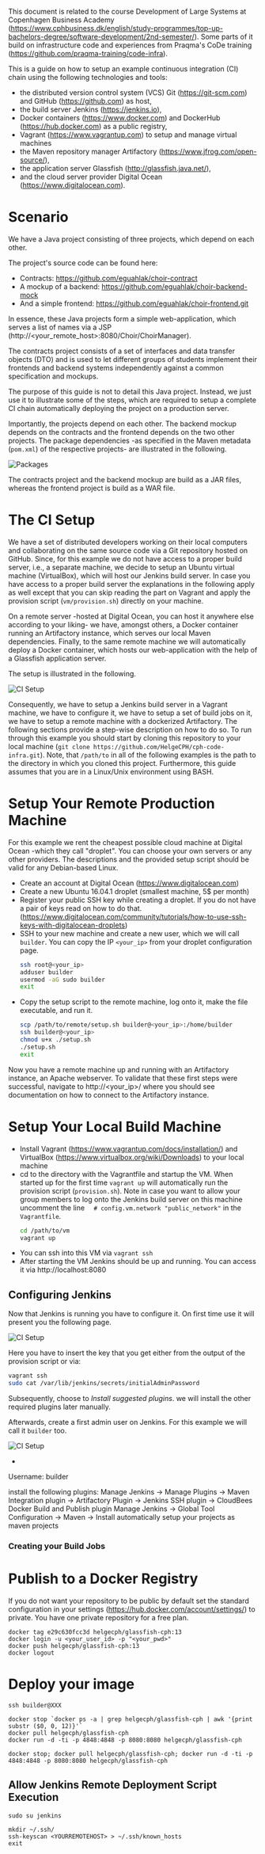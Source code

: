 This document is related to the course Development of Large Systems at Copenhagen Business Academy (https://www.cphbusiness.dk/english/study-programmes/top-up-bachelors-degree/software-development/2nd-semester/). Some parts of it build on infrastructure code and experiences from Praqma's CoDe training (https://github.com/praqma-training/code-infra).

This is a guide on how to setup an example continuous integration (CI) chain using the following technologies and tools:

  * the distributed version control system (VCS) Git (https://git-scm.com) and GitHub (https://github.com) as host,
  * the build server Jenkins (https://jenkins.io),
  * Docker containers (https://www.docker.com) and DockerHub (https://hub.docker.com) as a public registry,
  * Vagrant (https://www.vagrantup.com) to setup and manage virtual machines
  * the Maven repository manager Artifactory (https://www.jfrog.com/open-source/),
  * the application server Glassfish (http://glassfish.java.net/),
  * and the cloud server provider Digital Ocean (https://www.digitalocean.com).




# Scenario

We have a Java project consisting of three projects, which depend on each other.

The project's source code can be found here:

  * Contracts: https://github.com/eguahlak/choir-contract
  * A mockup of a backend: https://github.com/eguahlak/choir-backend-mock
  * And a simple frontend: https://github.com/eguahlak/choir-frontend.git

In essence, these Java projects form a simple web-application, which serves a list of names via a JSP (http://<your_remote_host>:8080/Choir/ChoirManager).

The contracts project consists of a set of interfaces and data transfer objects (DTO) and is used to let different groups of students implement their frontends and backend systems independently against a common specification and mockups.

The purpose of this guide is not to detail this Java project. Instead, we just use it to illustrate some of the steps, which are required to setup a complete CI chain automatically deploying the project on a production server.

Importantly, the projects depend on each other. The backend mockup depends on the contracts and the frontend depends on the two other projects. The package dependencies -as specified in the Maven metadata (`pom.xml`) of the respective projects- are illustrated in the following.

![Packages](docs/images/packages.png)

The contracts project and the backend mockup are build as a JAR files, whereas the frontend project is build as a WAR file.


# The CI Setup

We have a set of distributed developers working on their local computers and collaborating on the same source code via a Git repository hosted on GitHub. Since, for this example we do not have access to a proper build server, i.e., a separate machine, we decide to setup an Ubuntu virtual machine (VirtualBox), which will host our Jenkins build server. In case you have access to a proper build server the explanations in the following apply as well except that you can skip reading the part on Vagrant and apply the provision script (`vm/provision.sh`) directly on your machine.

On a remote server -hosted at Digital Ocean, you can host it anywhere else according to your liking- we have, amongst others, a Docker container running an Artifactory instance, which serves our local Maven dependencies. Finally, to the same remote machine we will automatically deploy a Docker container, which hosts our web-application with the help of a Glassfish application server.

The setup is illustrated in the following.

![CI Setup](docs/images/ci_setup.png)


Consequently, we have to setup a Jenkins build server in a Vagrant machine, we have to configure it, we have to setup a set of build jobs on it, we have to setup a remote machine with a dockerized Artifactory. The following sections provide a step-wise description on how to do so. To run through this example you should start by cloning this repository to your local machine (`git clone https://github.com/HelgeCPH/cph-code-infra.git`). Note, that `/path/to` in all of the following examples is the path to the directory in which you cloned this project. Furthermore, this guide assumes that you are in a Linux/Unix environment using BASH.


# Setup Your Remote Production Machine

For this example we rent the cheapest possible cloud machine at Digital Ocean -which they call "droplet". You can choose your own servers or any other providers. The descriptions and the provided setup script should be valid for any Debian-based Linux.

  * Create an account at Digital Ocean (https://www.digitalocean.com)
  * Create a new Ubuntu 16.04.1 droplet (smallest machine, 5$ per month)
  * Register your public SSH key while creating a droplet. If you do not have a pair of keys read on how to do that. (https://www.digitalocean.com/community/tutorials/how-to-use-ssh-keys-with-digitalocean-droplets)
  * SSH to your new machine and create a new user, which we will call `builder`. You can copy the IP `<your_ip>` from your droplet configuration page.
    ```bash
    ssh root@<your_ip>
    adduser builder
    usermod -aG sudo builder
    exit
    ```
  * Copy the setup script to the remote machine, log onto it, make the file executable, and run it.
    ```bash
    scp /path/to/remote/setup.sh builder@<your_ip>:/home/builder
    ssh builder@<your_ip>
    chmod u+x ./setup.sh
    ./setup.sh
    exit
    ```

Now you have a remote machine up and running with an Artifactory instance, an Apache webserver. To validate that these first steps were successful, navigate to http://<your_ip>/ where you should see documentation on how to connect to the Artifactory instance.


# Setup Your Local Build Machine

  * Install Vagrant (https://www.vagrantup.com/docs/installation/) and VirtualBox (https://www.virtualbox.org/wiki/Downloads) to your local machine
  * cd to the directory with the Vagrantfile and startup the VM. When started up for the first time `vagrant up` will automatically run the provision script (`provision.sh`). Note in case you want to allow your group members to log onto the Jenkins build server on this machine uncomment the line `  # config.vm.network "public_network"` in the `Vagrantfile`.
    ```bash
    cd /path/to/vm
    vagrant up
    ```
  * You can ssh into this VM via `vagrant ssh`
  * After starting the VM Jenkins should be up and running. You can access it via http://localhost:8080


## Configuring Jenkins

Now that Jenkins is running you have to configure it. On first time use it will present you the following page.

![CI Setup](docs/images/jenkins_fst_login.png)

Here you have to insert the key that you get either from the output of the provision script or via:

```bash
vagrant ssh
sudo cat /var/lib/jenkins/secrets/initialAdminPassword
```

Subsequently, choose to *Install suggested plugins*. we will install the other required plugins later manually.

Afterwards, create a first admin user on Jenkins. For this example we will call it `builder` too.

![CI Setup](docs/images/jenkins_admin_user.png)


  *
  Username: builder

  install the following plugins:
  Manage Jenkins -> Manage Plugins -> Maven Integration plugin
                                   -> Artifactory Plugin
                                   -> Jenkins SSH plugin
                                   -> CloudBees Docker Build and Publish plugin
  Manage Jenkins -> Global Tool Configuration -> Maven -> Install automatically
  setup your projects as maven projects


### Creating your Build Jobs



# Publish to a Docker Registry
If you do not want your repository to be public by default set the standard configuration in your settings (https://hub.docker.com/account/settings/) to private. You have one private repository for a free plan.


    docker tag e29c630fcc3d helgecph/glassfish-cph:13
    docker login -u <your_user_id> -p "<your_pwd>"
    docker push helgecph/glassfish-cph:13
    docker logout


# Deploy your image

    ssh builder@XXX

    docker stop `docker ps -a | grep helgecph/glassfish-cph | awk '{print substr ($0, 0, 12)}'`
    docker pull helgecph/glassfish-cph
    docker run -d -ti -p 4848:4848 -p 8080:8080 helgecph/glassfish-cph

    docker stop; docker pull helgecph/glassfish-cph; docker run -d -ti -p 4848:4848 -p 8080:8080 helgecph/glassfish-cph



## Allow Jenkins Remote Deployment Script Execution

    sudo su jenkins

    mkdir ~/.ssh/
    ssh-keyscan <YOURREMOTEHOST> > ~/.ssh/known_hosts
    exit

